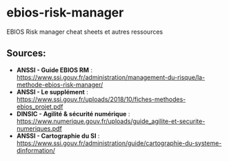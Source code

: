 # ebios-risk-manager
EBIOS Risk manager cheat sheets et autres ressources

## Sources:
- **ANSSI - Guide EBIOS RM** : https://www.ssi.gouv.fr/administration/management-du-risque/la-methode-ebios-risk-manager/
- **ANSSI - Le supplément** : https://www.ssi.gouv.fr/uploads/2018/10/fiches-methodes-ebios_projet.pdf
- **DINSIC - Agilité & sécurité numérique** : https://www.numerique.gouv.fr/uploads/guide_agilite-et-securite-numeriques.pdf
- **ANSSI - Cartographie du SI** : https://www.ssi.gouv.fr/administration/guide/cartographie-du-systeme-dinformation/
